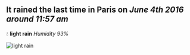 ## It rained the last time in Paris on *June 4th 2016 around 11:57 am*
💧  **light rain** *Humidity 93%*

![light rain](http://openweathermap.org/img/w/10d.png)
